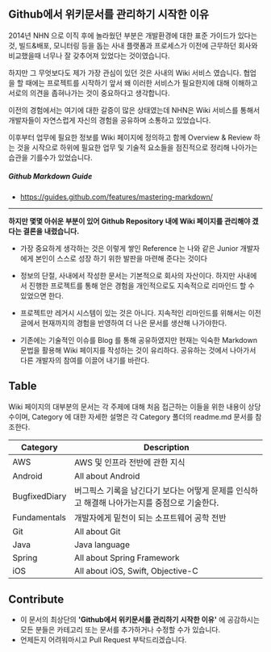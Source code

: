 
## Github에서 위키문서를 관리하기 시작한 이유

2014년 NHN 으로 이직 후에 놀라웠던 부분은 개발환경에 대한 표준 가이드가 있다는 것, 빌드&배포, 모니터링 등을 돕는 사내 플랫폼과 프로세스가 이전에 근무하던 회사와 비교했을때 너무나 잘 갖추어져 있었다는 것이였습니다.

하지만 그 무엇보다도 제가 가장 관심이 있던 것은 사내의 Wiki 서비스 였습니다. 협업을 할 때에는 프로젝트를 시작하기 앞서 왜 이러한 서비스가 필요한지에 대해 이해하고 서로의 의견을 좁혀나가는 것이 중요하다고 생각합니다. 

이전의 경험에서는 여기에 대한 갈증이 많은 상태였는데 NHN은 Wiki 서비스를 통해서 개발자들이 자연스럽게 자신의 경험을 공유하며 소통하고 있었습니다. 

이후부터 업무에 필요한 정보를 Wiki 페이지에 정의하고 함께 Overview & Review 하는 것을 시작으로 하위에 필요한 업무 및 기술적 요소들을 점진적으로 정리해 나아가는 습관을 기를수가 있었습니다.

##### Github Markdown Guide
- https://guides.github.com/features/mastering-markdown/

---

**하지만 몇몇 아쉬운 부분이 있어 Github Repository 내에 Wiki 페이지를 관리해야 겠다는 결론을 내렸습니다.**

- 가장 중요하게 생각하는 것은 이렇게 쌓인 Reference 는 나와 같은 Junior 개발자에게 본인이 스스로 성장 하기 위한 발판을 마련해 준다는 것이다


- 정보의 단절, 사내에서 작성한 문서는 기본적으로 회사의 자산이다. 하지만 사내에서 진행한 프로젝트를 통해 얻은 경험을 개인적으로도 지속적으로 리마인드 할 수 있었으면 한다.


- 프로젝트만 레거시 시스템이 있는 것은 아니다. 지속적인 리마인드를 위해서는 이전글에서 현재까지의 경험을 반영하여 더 나은 문서를 생산해 나가야한다.


- 기존에는 기술적인 이슈를 Blog 를 통해 공유하였지만 현재는 익숙한 Markdown 문법을 활용해 Wiki 페이지를 작성하는 것이 유리하다. 공유하는 것에서 나아가서 다른 개발자의 참여를 이끌어 내기를 바란다.


## Table

Wiki 페이지의 대부분의 문서는 각 주제에 대해 처음 접근하는 이들을 위한 내용이 상당수이며, Category 에 대한 자세한 설명은 각 Category 폴더의 readme.md 문서를 참조한다. 

| Category | Description |
| --- | --- |
| AWS | AWS 및 인프라 전반에 관한 지식 |
| Android | All about Android |
| BugfixedDiary | 버그픽스 기록을 남긴다기 보다는 어떻게 문제를 인식하고 해결해 나아가는지를 중점으로 기술한다. |
| Fundamentals | 개발자에게 밑천이 되는 소프트웨어 공학 전반 |
| Git | All about Git |
| Java | Java language |
| Spring | All about Spring Framework |
| iOS | All about iOS, Swift, Objective-C |

## Contribute

- 이 문서의 최상단의 **'Github에서 위키문서를 관리하기 시작한 이유'** 에 공감하시는 모든 분들은 카테고리 또는 문서를 추가하거나 수정할 수가 있습니다.
- 언제든지 어려워마시고 Pull Request 부탁드리겠습니다.
